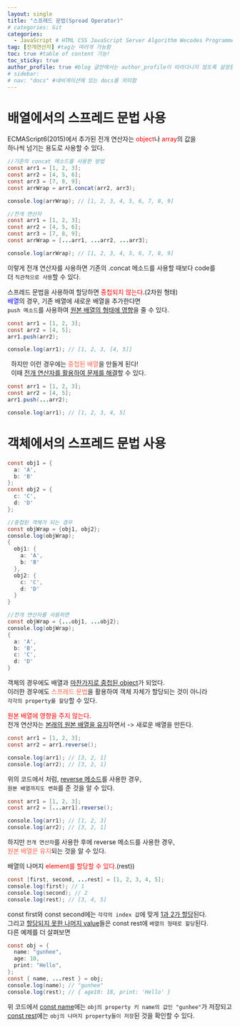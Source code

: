```yaml
---
layout: single
title: "스프레드 문법(Spread Operator)"
# categories: Git
categories:
  - JavaScript # HTML CSS JavaScript Server Algorithm Wecodes Programmers CS Github Blog
tag: [전개연산자] #tag는 여러개 가능함
toc: true #table of content 기능!
toc_sticky: true
author_profile: true #blog 글안에서는 author_profile이 따라다니지 않도록 설정함
# sidebar:
# nav: "docs" #네비게이션에 있는 docs를 의미함
---
```

# 배열에서의 스프레드 문법 사용

ECMAScript6(2015)에서 추가된 전개 연산자는 <span style="color:red">object</span>나 <span style="color:red">array</span>의 값을  
하나씩 넘기는 용도로 사용할 수 있다.

```java
//기존의 concat 메소드를 사용한 방법
const arr1 = [1, 2, 3];
const arr2 = [4, 5, 6];
const arr3 = [7, 8, 9];
const arrWrap = arr1.concat(arr2, arr3);

console.log(arrWrap); // [1, 2, 3, 4, 5, 6, 7, 8, 9]

//전개 연산자
const arr1 = [1, 2, 3];
const arr2 = [4, 5, 6];
const arr3 = [7, 8, 9];
const arrWrap = [...arr1, ...arr2, ...arr3];

console.log(arrWrap); // [1, 2, 3, 4, 5, 6, 7, 8, 9]
```

이렇게 전개 연산자를 사용하면 기존의 .concat 메소드를 사용할 때보다 code를  
더 `직관적으로 사용`할 수 있다.

스프레드 문법을 사용하여 할당하면 <span style="color:red">중첩되지 않는다</span>.(2차원 형태)  
<span style="color:blue">배열</span>의 경우, 기존 배열에 새로운 배열을 추가한다면  
`push 메소드`를 사용하여 <u>원본 배열의 형태에 영향</u>을 줄 수 있다.

```java
const arr1 = [1, 2, 3];
const arr2 = [4, 5];
arr1.push(arr2);

console.log(arr1); // [1, 2, 3, [4, 5]]
```

&nbsp; 하지만 이런 경우에는 <span style="color:tomato">중첩된 배열</span>을 만들게 된다!  
&nbsp; 이때 <u>전개 연산자를 활용하여 문제를 해결</u>할 수 있다.

```java
const arr1 = [1, 2, 3];
const arr2 = [4, 5];
arr1.push(...arr2);

console.log(arr1); // [1, 2, 3, 4, 5]
```

# 객체에서의 스프레드 문법 사용

```java
const obj1 = {
  a: 'A',
  b: 'B'
};
const obj2 = {
  c: 'C',
  d: 'D'
};

//중첩된 객체가 되는 경우
const objWrap = {obj1, obj2};
console.log(objWrap);
{
  obj1: {
    a: 'A',
    b: 'B'
  },
  obj2: {
    c: 'C',
    d: 'D'
  }
}

//전개 연산자를 사용하면
const objWrap = {...obj1, ...obj2};
console.log(objWrap);
{
  a: 'A',
  b: 'B',
  c: 'C',
  d: 'D'
}
```

객체의 경우에도 배열과 <u>마찬가지로 중첩된 object</u>가 되었다.  
이러한 경우에도 <span style="color:tomato">스프레드 문법</span>을 활용하여 객체 자체가 할당되는 것이 아니라  
`각각의 property를 할당`할 수 있다.

<span style="color:red">원본 배열에 영향을 주지 않는다</span>.  
전개 연산자는 <u>본래의 원본 배열을 유지</u>하면서 -> 새로운 배열을 만든다.

```java
const arr1 = [1, 2, 3];
const arr2 = arr1.reverse();

console.log(arr1); // [3, 2, 1]
console.log(arr2); // [3, 2, 1]
```

위의 코드에서 처럼, <u>reverse 메소드</u>를 사용한 경우,  
`원본 배열까지도 변화`를 준 것을 알 수 있다.

```java
const arr1 = [1, 2, 3];
const arr2 = [...arr1].reverse();

console.log(arr1); // [1, 2, 3]
console.log(arr2); // [3, 2, 1]
```

하지만 `전개 연산자`를 사용한 후에 reverse 메소드를 사용한 경우,  
<span style="color:tomato">원본 배열은 유지</span>되는 것을 알 수 있다.  

배열의 나머지 <span style="color:red">element를 할당할 수 있다</span>.(rest))

```java
const [first, second, ...rest] = [1, 2, 3, 4, 5];
console.log(first); // 1
console.log(second); // 2
console.log(rest); // [3, 4, 5]
```

const first와 const second에는 `각각의 index 값`에 맞게 <u>1과 2가 할당</u>된다.  
그리고 <u>할당되지 못한 나머지 value</u>들은 const rest에 `배열의 형태로 할당`된다.  
다른 예제를 더 살펴보면

```java
const obj = {
  name: "gunhee",
  age: 10,
  print: "Hello",
};
const { name, ...rest } = obj;
console.log(name); // "gunhee"
console.log(rest); // { age10: 18, print: 'Hello' }
```

위 코드에서 <u>const name</u>에는 `obj의 property 키 name의 값인 "gunhee"`가 저장되고  
<u>const rest</u>에는 `obj의 나머지 property들이 저장`된 것을 확인할 수 있다.

<!-- 메소드 위에 변수 선언, 메소드 안에 메소드, 메소드 끝나고 리턴 -->

<!-- ### 2. Link 넣기

```

유형 1: (설명어를 입력) : [gunhee's coding blog](https://gunhee-jeong.github.io/)
유형 2: (URL 자동연결) : <https://gunhee-jeong.github.io/>
유형 3: (동일 파일 내 '문단으로 이동') : [1. Header로 이동](###-1-header)

```

유형 1: (설명어를 입력) : [gunhee's coding blog](https://gunhee-jeong.github.io/)
유형 2: (URL 자동연결) : <https://gunhee-jeong.github.io/>
유형 3: (동일 파일 내 '문단으로 이동') : [1. Header로 이동](#1-header)
유형 3의 방법

1. 특수문자를 제거
2. 스페이스는 -로 바꾸고
3. 대문자는 소문자로!
   그래서 ### 1. Header -> #1-header

## Link: [google][https://www.google.com/]

### 3. 수평선

```

---

```

---

### 4. 라인 바꾸기

```

스페이스바를 2번 눌러주면 다음칸으로
이동할 수 있어요!

```

---

스페이스바를 2번 눌러주면
다음칸으로 이동할 수 있어요!

### 5. list 만들기

```

1. 1번
2. 2번
3. 3번

- 순서없는 list
  - 순서없는 list
    - 순서없는 list

```

1. 1번
2. 2번
3. 3번

- 순서없는 list
  - 순서없는 list
    - 순서없는 list

---

### 6. font 관련

```

**진하게** -> 볼드
_기울여서_ -> 이탤릭체
~~취소선~~ -> 취소선

<ul>밑줄넣기</ul> -> 밑줄
<span style="color:red">빨간 글씨</span> -> 글자색
이것이 `인라인` 입니다 -> 인라인 코드
```

**진하게** -> 볼드
_기울여서_ -> 이탤릭체
~~취소선~~ -> 취소선
<u>밑줄넣기</u> -> 밑줄
<span style="color:red">빨간 글씨</span>
이것이 `인라인` 입니다 -> 인라인 코드

---

### 7. 인용구문

```
> coding
>
> > JavaScript
> >
> > > 내가 프짱!
```

> coding
>
> > JavaScript
> >
> > > 내가 프짱!

---

### 8. 이미지 삽입

```
유형1: ('사이즈를 조절' -> HTML 태그 사용) : <img src="https://gunhee-jeong.github.io/assets/images/blogLogo.png" width="300" height="200">
유형2: (이미지 삽입 후 -> 링크 걸기)
[![이미지](https://gunhee-jeong.github.io/assets/images/blogLogo/blogLogo.png)](https://gunhee-jeong.github.io/)
```

유형1: ('사이즈를 조절' -> HTML 태그 사용) : <img src="https://gunhee-jeong.github.io/assets/images/blogLogo.png" width="300" height="200">
유형2: (이미지 삽입 후 -> 링크 걸기)
[![이미지](https://gunhee-jeong.github.io/assets/images/blogLogo.png)](https://gunhee-jeong.github.io/)

### 9. 표 만들기

```
||국어|영어|
| :--- | ---: | :--: |
|건희 | 100점 | 100점
|철수 | 100점 | 100점
```

|      |  국어 | 영어  |
| :--- | ----: | :---: |
| 건희 | 100점 | 100점 |
| 철수 | 100점 | 100점 |

> - header를 넣고 싶은 경우 ---을 사용하고 :을 이용하여 정렬에 사용함!

### 10. 토글 만들기

```
<details>
<summary>여기를 누르세요</summary>
<div markdown="1">
숨겨진 내용
</div>
</details>
```

<details>
<summary>여기를 누르세요</summary>
<div markdown="1">
숨겨진 내용
</div>
</details> -->
